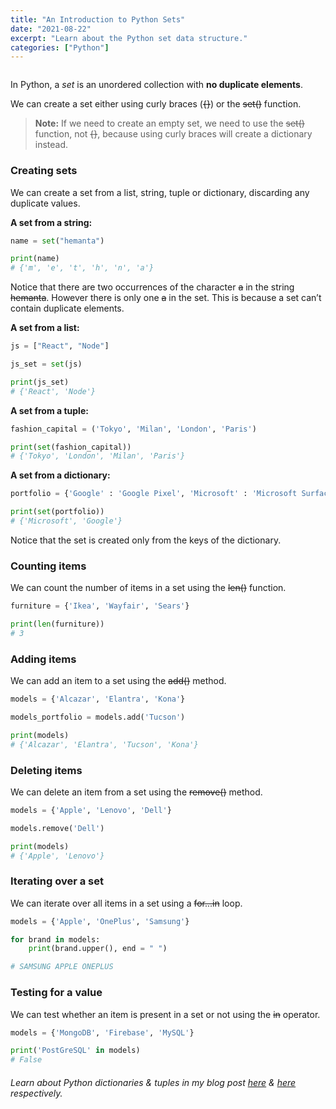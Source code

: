```yaml
---
title: "An Introduction to Python Sets"
date: "2021-08-22"
excerpt: "Learn about the Python set data structure."
categories: ["Python"]
---
```


```toc

```

In Python, a _set_ is an unordered collection with **no duplicate elements**.

We can create a set either using curly braces (~~{}~~) or the ~~set()~~ function.

> **Note:** If we need to create an empty set, we need to use the ~~set()~~ function, not ~~{}~~, because using curly braces will create a dictionary instead.

### Creating sets

We can create a set from a list, string, tuple or dictionary, discarding any duplicate values.

**A set from a string:**

```py {numberLines}
name = set("hemanta")

print(name)
# {'m', 'e', 't', 'h', 'n', 'a'}
```

Notice that there are two occurrences of the character ~~a~~ in the string ~~hemanta~~. However there is only one ~~a~~ in the set. This is because a set can’t contain duplicate elements.

**A set from a list:**

```py {numberLines}
js = ["React", "Node"]

js_set = set(js)

print(js_set)
# {'React', 'Node'}
```

**A set from a tuple:**

```py {numberLines}
fashion_capital = ('Tokyo', 'Milan', 'London', 'Paris')

print(set(fashion_capital))
# {'Tokyo', 'London', 'Milan', 'Paris'}
```

**A set from a dictionary:**

```py {numberLines}
portfolio = {'Google' : 'Google Pixel', 'Microsoft' : 'Microsoft Surface'}

print(set(portfolio))
# {'Microsoft', 'Google'}
```

Notice that the set is created only from the keys of the dictionary.

### Counting items

We can count the number of items in a set using the ~~len()~~ function.

```py {numberLines}
furniture = {'Ikea', 'Wayfair', 'Sears'}

print(len(furniture))
# 3
```

### Adding items

We can add an item to a set using the ~~add()~~ method.

```py {numberLines}
models = {'Alcazar', 'Elantra', 'Kona'}

models_portfolio = models.add('Tucson')

print(models)
# {'Alcazar', 'Elantra', 'Tucson', 'Kona'}
```

### Deleting items

We can delete an item from a set using the ~~remove()~~ method.

```py {numberLines}
models = {'Apple', 'Lenovo', 'Dell'}

models.remove('Dell')

print(models)
# {'Apple', 'Lenovo'}
```

### Iterating over a set

We can iterate over all items in a set using a ~~for...in~~ loop.

```py {numberLines}
models = {'Apple', 'OnePlus', 'Samsung'}

for brand in models:
    print(brand.upper(), end = " ")

# SAMSUNG APPLE ONEPLUS
```

### Testing for a value

We can test whether an item is present in a set or not using the ~~in~~ operator.

```py {numberLines}
models = {'MongoDB', 'Firebase', 'MySQL'}

print('PostGreSQL' in models)
# False
```

###### Learn about Python dictionaries & tuples in my blog post [here](https://hemanta.io/a-comprehensive-guide-to-python-dictionaries/) & [here](https://hemanta.io/a-beginners-guide-to-python-tuples/) respectively.
